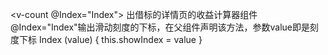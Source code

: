<v-count @Index="Index"></v-count>
出借标的详情页的收益计算器组件
@Index="Index"输出滑动刻度的下标，在父组件声明该方法，参数value即是刻度下标
Index (value) {
	this.showIndex = value
}
